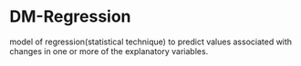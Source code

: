 # DM-Regression
model of regression(statistical technique) to predict values associated with changes in one or more of the explanatory variables.
